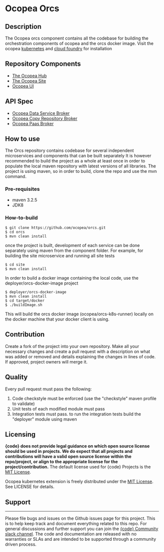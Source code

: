 # Ocopea Orcs

## Description

The Ocopea orcs component contains all the codebase for building the orchestration components of ocopea and 
the orcs docker image.
Visit the ocopea [kubernetes](https://github.com/ocopea/kubernetes) and 
[cloud foundry](https://github.com/ocopea/cloudfoundry) for installation

## Repository Components

- [The Ocopea Hub](https://github.com/ocopea/orcs/tree/master/hub)
- [The Ocopea Site](https://github.com/ocopea/orcs/tree/master/site)
- [Ocopea UI](https://github.com/ocopea/orcs/tree/master/ui)

## API Spec
- [Ocopea Data Service Broker](https://github.com/ocopea/orcs/tree/master/dsb)
- [Ocopea Copy Repository Broker](https://github.com/ocopea/orcs/tree/master/crb)
- [Ocopea Paas Broker](https://github.com/ocopea/orcs/tree/master/psb)

## How to use

The Orcs repository contains codebase for several independent microservices and components that can be built separately
It is however recommended to build the project as a whole at least once in order to populate the local maven repository
with latest versions of all libraries.
The project is using maven, so in order to build, clone the repo and use the mvn command.

### Pre-requisites
- maven 3.2.5
- JDK8

### How-to-build
```
$ git clone https://github.com/ocopea/orcs.git
$ cd orcs
$ mvn clean install
```
once the project is built, development of each service can be done separately using maven from the component folder.
For example, for building the site microservice and running all site tests

```
$ cd site
$ mvn clean install
```

In order to build a docker image containing the local code, use the deployer/orcs-docker-image project
```
$ deployer/orcs-docker-image
$ mvn clean install
$ cd target/docker
$ ./buildImage.sh
```

This will build the orcs docker image (ocopea/orcs-k8s-runner) locally on the docker machine that your 
docker client is using.


## Contribution
Create a fork of the project into your own repository. Make all your necessary changes and create a pull request 
with a description on what was added or removed and details explaining the changes in lines of code. 
If approved, project owners will merge it.

## Quality

Every pull request must pass the following:
1) Code checkstyle must be enforced (use the "checkstyle" maven profile to validate)
2) Unit tests of each modified module must pass
3) Integration tests must pass. to run the integration tests build the "deployer" module using maven


## Licensing
**{code} does not provide legal guidance on which open source license should be used in projects. We do expect that all
projects and contributions will have a valid open source license within the repo/project, or align to the appropriate 
license for the project/contribution.** 
The default license used for {code} Projects is the [MIT License](http://codedellemc.com/sampledocs/LICENSE "LICENSE").

Ocopea kubernetes extension is freely distributed under the 
[MIT License](http://emccode.github.io/sampledocs/LICENSE "LICENSE"). See LICENSE for details.


## Support
-------
Please file bugs and issues on the Github issues page for this project. 
This is to help keep track and document everything related to this repo. 
For general discussions and further support you can join the 
[{code} Community slack channel](http://community.codedellemc.com/). 
The code and documentation are released with no warranties or SLAs and are intended to be supported through a 
community driven process.